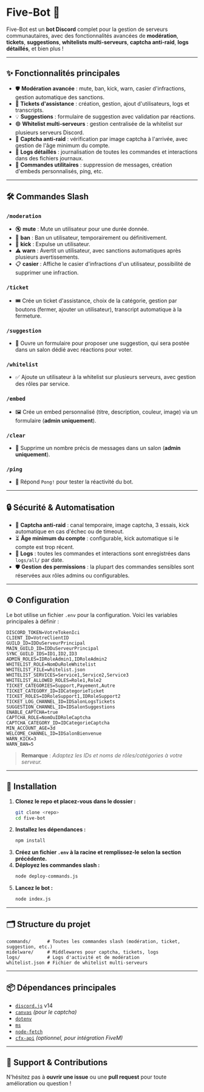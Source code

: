 # Five-Bot 🤖

Five-Bot est un **bot Discord** complet pour la gestion de serveurs communautaires, avec des fonctionnalités avancées de **modération**, **tickets**, **suggestions**, **whitelists multi-serveurs**, **captcha anti-raid**, **logs détaillés**, et bien plus !

---

## ✨ Fonctionnalités principales

- 🛡️ **Modération avancée** : mute, ban, kick, warn, casier d'infractions, gestion automatique des sanctions.
- 🎫 **Tickets d'assistance** : création, gestion, ajout d'utilisateurs, logs et transcripts.
- 💡 **Suggestions** : formulaire de suggestion avec validation par réactions.
- 🟢 **Whitelist multi-serveurs** : gestion centralisée de la whitelist sur plusieurs serveurs Discord.
- 🧩 **Captcha anti-raid** : vérification par image captcha à l'arrivée, avec gestion de l'âge minimum du compte.
- 📝 **Logs détaillés** : journalisation de toutes les commandes et interactions dans des fichiers journaux.
- 🧹 **Commandes utilitaires** : suppression de messages, création d'embeds personnalisés, ping, etc.

---

## 🛠️ Commandes Slash

### `/moderation`
- 🔇 **mute** : Mute un utilisateur pour une durée donnée.
- 🔨 **ban** : Ban un utilisateur, temporairement ou définitivement.
- 👢 **kick** : Expulse un utilisateur.
- ⚠️ **warn** : Avertit un utilisateur, avec sanctions automatiques après plusieurs avertissements.
- 📋 **casier** : Affiche le casier d'infractions d'un utilisateur, possibilité de supprimer une infraction.

### `/ticket`
- 🎟️ Crée un ticket d'assistance, choix de la catégorie, gestion par boutons (fermer, ajouter un utilisateur), transcript automatique à la fermeture.

### `/suggestion`
- 💬 Ouvre un formulaire pour proposer une suggestion, qui sera postée dans un salon dédié avec réactions pour voter.

### `/whitelist`
- ✅ Ajoute un utilisateur à la whitelist sur plusieurs serveurs, avec gestion des rôles par service.

### `/embed`
- 🖼️ Crée un embed personnalisé (titre, description, couleur, image) via un formulaire (**admin uniquement**).

### `/clear`
- 🧹 Supprime un nombre précis de messages dans un salon (**admin uniquement**).

### `/ping`
- 🏓 Répond `Pong!` pour tester la réactivité du bot.

---

## 🔒 Sécurité & Automatisation

- 🧩 **Captcha anti-raid** : canal temporaire, image captcha, 3 essais, kick automatique en cas d'échec ou de timeout.
- ⏳ **Âge minimum du compte** : configurable, kick automatique si le compte est trop récent.
- 📝 **Logs** : toutes les commandes et interactions sont enregistrées dans `logs/all/` par date.
- 🛡️ **Gestion des permissions** : la plupart des commandes sensibles sont réservées aux rôles admins ou configurables.

---

## ⚙️ Configuration

Le bot utilise un fichier `.env` pour la configuration. Voici les variables principales à définir :

```env
DISCORD_TOKEN=VotreTokenIci
CLIENT_ID=VotreClientID
GUILD_ID=IDDuServeurPrincipal
MAIN_GUILD_ID=IDDuServeurPrincipal
SYNC_GUILD_IDS=ID1,ID2,ID3
ADMIN_ROLES=IDRoleAdmin1,IDRoleAdmin2
WHITELIST_ROLE=NomDuRoleWhitelist
WHITELIST_FILE=whitelist.json
WHITELIST_SERVICES=Service1,Service2,Service3
WHITELIST_ALLOWED_ROLES=Role1,Role2
TICKET_CATEGORIES=Support,Payement,Autre
TICKET_CATEGORY_ID=IDCategorieTicket
TICKET_ROLES=IDRoleSupport1,IDRoleSupport2
TICKET_LOG_CHANNEL_ID=IDSalonLogsTickets
SUGGESTION_CHANNEL_ID=IDSalonSuggestions
ENABLE_CAPTCHA=true
CAPTCHA_ROLE=NomOuIDRoleCaptcha
CAPTCHA_CATEGORY_ID=IDCategorieCaptcha
MIN_ACCOUNT_AGE=3d
WELCOME_CHANNEL_ID=IDSalonBienvenue
WARN_KICK=3
WARN_BAN=5
```

> **Remarque** : *Adaptez les IDs et noms de rôles/catégories à votre serveur.*

---

## 🚀 Installation

1. **Clonez le repo et placez-vous dans le dossier :**
   ```bash
   git clone <repo>
   cd five-bot
   ```
2. **Installez les dépendances :**
   ```bash
   npm install
   ```
3. **Créez un fichier `.env` à la racine et remplissez-le selon la section précédente.**
4. **Déployez les commandes slash :**
   ```bash
   node deploy-commands.js
   ```
5. **Lancez le bot :**
   ```bash
   node index.js
   ```

---

## 🗂️ Structure du projet

```
commands/      # Toutes les commandes slash (modération, ticket, suggestion, etc.)
midelware/     # Middlewares pour captcha, tickets, logs
logs/          # Logs d'activité et de modération
whitelist.json # Fichier de whitelist multi-serveurs
```

---

## 📦 Dépendances principales

- [`discord.js`](https://discord.js.org/) v14
- [`canvas`](https://www.npmjs.com/package/canvas) *(pour le captcha)*
- [`dotenv`](https://www.npmjs.com/package/dotenv)
- [`ms`](https://www.npmjs.com/package/ms)
- [`node-fetch`](https://www.npmjs.com/package/node-fetch)
- [`cfx-api`](https://www.npmjs.com/package/cfx-api) *(optionnel, pour intégration FiveM)*

---

## 💬 Support & Contributions

N'hésitez pas à **ouvrir une issue** ou une **pull request** pour toute amélioration ou question !
